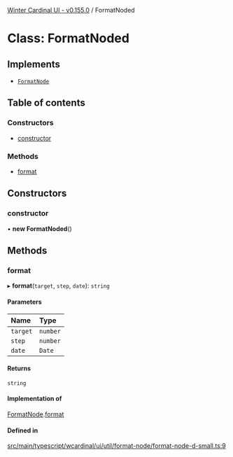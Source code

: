 [Winter Cardinal UI - v0.155.0](../index.md) / FormatNoded

# Class: FormatNoded

## Implements

- [`FormatNode`](../interfaces/FormatNode.md)

## Table of contents

### Constructors

- [constructor](FormatNoded.md#constructor)

### Methods

- [format](FormatNoded.md#format)

## Constructors

### constructor

• **new FormatNoded**()

## Methods

### format

▸ **format**(`target`, `step`, `date`): `string`

#### Parameters

| Name | Type |
| :------ | :------ |
| `target` | `number` |
| `step` | `number` |
| `date` | `Date` |

#### Returns

`string`

#### Implementation of

[FormatNode](../interfaces/FormatNode.md).[format](../interfaces/FormatNode.md#format)

#### Defined in

[src/main/typescript/wcardinal/ui/util/format-node/format-node-d-small.ts:9](https://github.com/winter-cardinal/winter-cardinal-ui/blob/v0.155.0/src/main/typescript/wcardinal/ui/util/format-node/format-node-d-small.ts#L9)
